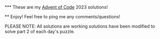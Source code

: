 \*\*\* These are my [Advent of Code](https://adventofcode.com/2023/about) 2023 solutions!

\*\* Enjoy! Feel free to ping me any comments/questions!

PLEASE NOTE: All solutions are working solutions have been modified to solve part 2 of each day's puzzle.

